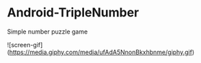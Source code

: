 # Android-TripleNumber
Simple number puzzle game

![screen-gif] (https://media.giphy.com/media/ufAdA5NnonBkxhbnme/giphy.gif)
